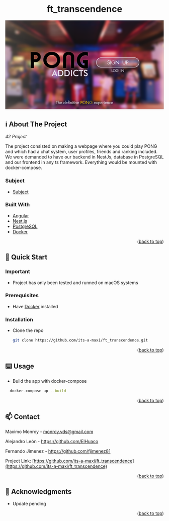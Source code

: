 <div id="top"></div>
<!--
*** Amazing README template from othneildrew
*** https://github.com/othneildrew/Best-README-Template
-->


<!-- PROJECT LOGO -->
<br />
<div align="center">
  <h1>ft_transcendence</h1>
  <img src="product.png" />
</div>

<!-- ABOUT THE PROJECT -->
## ℹ️ About The Project

_42 Project_

The project consisted on making a webpage where you could play PONG and which had a chat system, user profiles, friends and ranking included.
We were demanded to have our backend in NestJs, database in PostgreSQL and our frontend in any ts framework. Everything would be mounted with docker-compose.

### Subject

* [Subject](https://cdn.intra.42.fr/pdf/pdf/32102/en.subject.pdf)

### Built With

* [Angular](https://angular.io/)
* [Nest.js](https://nestjs.com/)
* [PostgreSQL](https://www.postgresql.org/)
* [Docker](https://www.docker.com/)

<p align="right">(<a href="#top">back to top</a>)</p>



<!-- GETTING STARTED -->
## 🏃 Quick Start

### Important

* Project has only been tested and runned on macOS systems

### Prerequisites

* Have [Docker](https://www.docker.com/) installed

### Installation

* Clone the repo
  ```sh
  git clone https://github.com/its-a-maxi/ft_transcendence.git
  ```
  
<p align="right">(<a href="#top">back to top</a>)</p>


<!-- USAGE EXAMPLES -->
## ⌨️ Usage

* Build the app with docker-compose
```sh
  docker-compose up --build
```

<p align="right">(<a href="#top">back to top</a>)</p>


<!-- CONTACT -->
## 📫 Contact

Maximo Monroy - monroy.vds@gmail.com

Alejandro León - https://github.com/ElHuaco

Fernando Jimenez - https://github.com/fjimenez81

Project Link: [https://github.com/its-a-maxi/ft_transcendence](https://github.com/its-a-maxi/ft_transcendence)

<p align="right">(<a href="#top">back to top</a>)</p>



<!-- ACKNOWLEDGMENTS -->
## 🥇 Acknowledgments

* Update pending

<p align="right">(<a href="#top">back to top</a>)</p>

